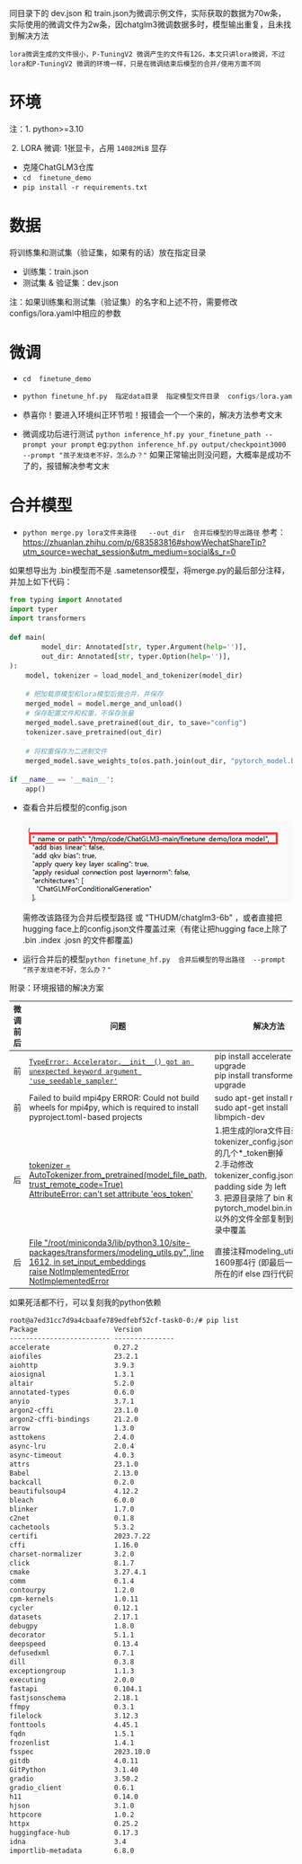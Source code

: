 同目录下的 dev.json 和 train.json为微调示例文件，实际获取的数据为70w条，实际使用的微调文件为2w条，因chatglm3微调数据多时，模型输出重复，且未找到解决方法

	lora微调生成的文件很小，P-TuningV2 微调产生的文件有12G，本文只讲lora微调，不过lora和P-TuningV2 微调的环境一样，只是在微调结束后模型的合并/使用方面不同



# 环境

注：1. python>=3.10

​	2. LORA 微调: 1张显卡，占用 `14082MiB` 显存

- 克隆ChatGLM3仓库
- ```cd  finetune_demo ```
- ```pip install -r requirements.txt```

# 数据

将训练集和测试集（验证集，如果有的话）放在指定目录

- 训练集：train.json
- 测试集 & 验证集：dev.json

注：如果训练集和测试集（验证集）的名字和上述不符，需要修改configs/lora.yaml中相应的参数

# 微调

- ```cd  finetune_demo ```

- ```py
  python finetune_hf.py  指定data目录  指定模型文件目录  configs/lora.yaml
  ```

- 恭喜你！要进入环境纠正环节啦！报错会一个一个来的，解决方法参考文末

- 微调成功后进行测试 ```python inference_hf.py your_finetune_path --prompt your prompt```  eg:```python inference_hf.py output/checkpoint3000 --prompt "孩子发烧老不好，怎么办？"```  如果正常输出则没问题，大概率是成功不了的，报错解决参考文末

# 合并模型

- ```python merge.py lora文件夹路径   --out_dir  合并后模型的导出路径``` 参考：https://zhuanlan.zhihu.com/p/683583816#showWechatShareTip?utm_source=wechat_session&utm_medium=social&s_r=0

如果想导出为 .bin模型而不是 .sametensor模型，将merge.py的最后部分注释，并加上如下代码：

```py
from typing import Annotated
import typer
import transformers

def main(
        model_dir: Annotated[str, typer.Argument(help='')],
        out_dir: Annotated[str, typer.Option(help='')],
):
    model, tokenizer = load_model_and_tokenizer(model_dir)

    # 把加载原模型和lora模型后做合并，并保存
    merged_model = model.merge_and_unload()
    # 保存配置文件和权重，不保存张量
    merged_model.save_pretrained(out_dir, to_save="config")
    tokenizer.save_pretrained(out_dir)

    # 将权重保存为二进制文件
    merged_model.save_weights_to(os.path.join(out_dir, "pytorch_model.bin"))

if __name__ == '__main__':
    app()

```

- 查看合并后模型的config.json

  ![image-20240301211105566](https://raw.githubusercontent.com/fuxiaoiii/Pictures/main/202403012111664.png)

  需修改该路径为合并后模型路径 或 "THUDM/chatglm3-6b" ，或者直接把hugging face上的config.json文件覆盖过来（有佬让把hugging face上除了 .bin .index .josn 的文件都覆盖)

- 运行合并后的模型```python finetune_hf.py  合并后模型的导出路径  --prompt  "孩子发烧老不好，怎么办？"```















附录：环境报错的解决方案


  | 微调前后 | 问题                                                         | 解决方法                                                     |
  | -------- | ------------------------------------------------------------ | ------------------------------------------------------------ |
  | 前       | [```TypeError: Accelerator.__init__() got an unexpected keyword argument 'use_seedable_sampler'```](https://github.com/hiyouga/LLaMA-Factory/issues/2552) | pip install accelerate --upgrade<br />pip install transformer --upgrade |
  | 前       | Failed to build mpi4py ERROR: Could not build wheels for mpi4py, which is required to install pyproject.toml-based projects | sudo apt-get install mpich sudo apt-get install libmpich-dev |
  | 后       | [tokenizer = AutoTokenizer.from_pretrained(model_file_path, trust_remote_code=True)<br/>AttributeError: can't set attribute 'eos_token'](https://github.com/hiyouga/LLaMA-Factory/issues/1340) | 1.把生成的lora文件目录下tokenizer_config.json文件里的几个*_token删掉<br />2.手动修改 tokenizer_config.json 里面的 padding side 为 left<br />3. 把源目录除了 bin 和 pytorch_model.bin.index.json 以外的文件全部复制到导出目录中覆盖 |
  | 后       | [File "/root/miniconda3/lib/python3.10/site-packages/transformers/modeling_utils.py", line 1612, in set_input_embeddings<br/>raise NotImplementedError<br/>NotImplementedError](https://github.com/THUDM/ChatGLM3/issues/809) | 直接注释modeling_utils的1609那4行  (即最后一个报错所在的if else 四行代码) |

  如果死活都不行，可以复刻我的python依赖

```
root@a7ed31cc7d9a4cbaafe789edfebf52cf-task0-0:/# pip list
Package                   Version
------------------------- ---------------
accelerate                0.27.2
aiofiles                  23.2.1
aiohttp                   3.9.3
aiosignal                 1.3.1
altair                    5.2.0
annotated-types           0.6.0
anyio                     3.7.1
argon2-cffi               23.1.0
argon2-cffi-bindings      21.2.0
arrow                     1.3.0
asttokens                 2.4.0
async-lru                 2.0.4
async-timeout             4.0.3
attrs                     23.1.0
Babel                     2.13.0
backcall                  0.2.0
beautifulsoup4            4.12.2
bleach                    6.0.0
blinker                   1.7.0
c2net                     0.1.8
cachetools                5.3.2
certifi                   2023.7.22
cffi                      1.16.0
charset-normalizer        3.2.0
click                     8.1.7
cmake                     3.27.4.1
comm                      0.1.4
contourpy                 1.2.0
cpm-kernels               1.0.11
cycler                    0.12.1
datasets                  2.17.1
debugpy                   1.8.0
decorator                 5.1.1
deepspeed                 0.13.4
defusedxml                0.7.1
dill                      0.3.8
exceptiongroup            1.1.3
executing                 2.0.0
fastapi                   0.104.1
fastjsonschema            2.18.1
ffmpy                     0.3.1
filelock                  3.12.3
fonttools                 4.45.1
fqdn                      1.5.1
frozenlist                1.4.1
fsspec                    2023.10.0
gitdb                     4.0.11
GitPython                 3.1.40
gradio                    3.50.2
gradio_client             0.6.1
h11                       0.14.0
hjson                     3.1.0
httpcore                  1.0.2
httpx                     0.25.2
huggingface-hub           0.17.3
idna                      3.4
importlib-metadata        6.8.0
```

























